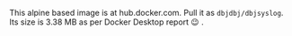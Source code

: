 
This alpine based image is at hub.docker.com. Pull it as `dbjdbj/dbjsyslog`. Its size is 3.38 MB as per Docker Desktop report :wink: .